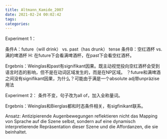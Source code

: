 ```yaml
---
title: Altmann_Kamide_2007
date: 2021-02-24 00:02:42
tags:
categories:
---
```

Experiment 1：

条件A：future（will drink） vs. past（has drunk） tense
条件B：空红酒杯 vs. 满的啤酒杯
H: 在future下会看满啤酒杯，在past下会看空红酒杯。

Ergebnis：Weinglas和past有signifikant因果。既主动视觉投向空红酒杯会受到语言时态的影响，但不是在动词区域发生的，而是在NP区域。
？future和满啤酒之间没有signifikant因果，为什么？可能由于满是一个absolute adj带unpräzise用法

Experiment 2：
条件不变，句子改为all of，加入全称量词。

Ergebnis：Weinglas和Bierglas都和时态条件相关，有sigfinikant联系。

Ansatz: Antizipierende Augenbewegungen reflektieren nicht das Mapping von Sprache auf die Szene selbst, sondern auf eine dynamisch interpretierende Repräsentation dieser Szene und die Affordanzen, die sie beinhaltet. 